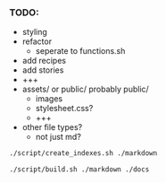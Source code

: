 ### TODO:

- styling
- refactor
  - seperate to functions.sh
- add recipes
- add stories
- +++
- assets/ or public/ probably public/
  - images
  - stylesheet.css?
  - +++
- other file types?
  - not just md?

```bash
./script/create_indexes.sh ./markdown

./script/build.sh ./markdown ./docs
```
